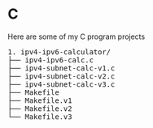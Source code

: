# C
Here are some of my C program projects

<pre>1. ipv4-ipv6-calculator/
├── ipv4-ipv6-calc.c
├── ipv4-subnet-calc-v1.c
├── ipv4-subnet-calc-v2.c
├── ipv4-subnet-calc-v3.c
├── Makefile
├── Makefile.v1
├── Makefile.v2
└── Makefile.v3</pre>
